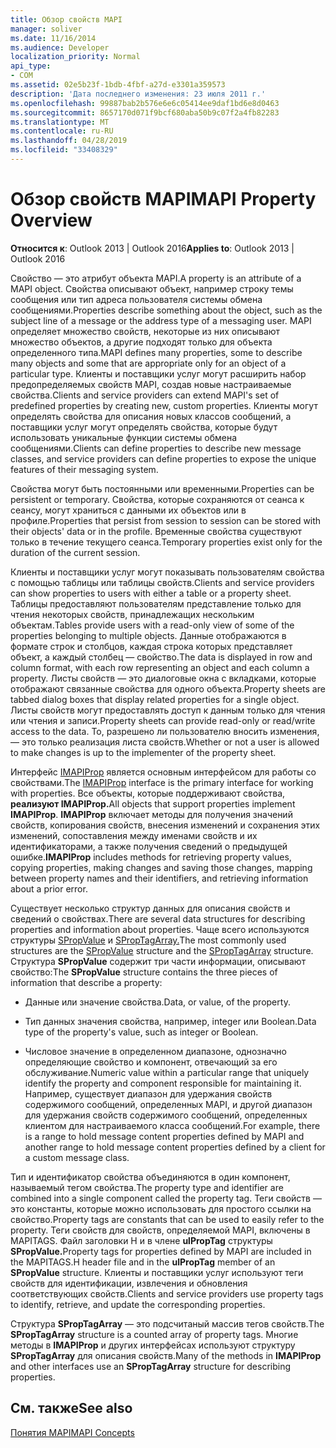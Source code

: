 ```yaml
---
title: Обзор свойств MAPI
manager: soliver
ms.date: 11/16/2014
ms.audience: Developer
localization_priority: Normal
api_type:
- COM
ms.assetid: 02e5b23f-1bdb-4fbf-a27d-e3301a359573
description: 'Дата последнего изменения: 23 июля 2011 г.'
ms.openlocfilehash: 99887bab2b576e6e6c05414ee9daf1bd6e8d0463
ms.sourcegitcommit: 8657170d071f9bcf680aba50b9c07f2a4fb82283
ms.translationtype: MT
ms.contentlocale: ru-RU
ms.lasthandoff: 04/28/2019
ms.locfileid: "33408329"
---
```

# <a name="mapi-property-overview"></a><span data-ttu-id="dcf16-103">Обзор свойств MAPI</span><span class="sxs-lookup"><span data-stu-id="dcf16-103">MAPI Property Overview</span></span>

  
  
<span data-ttu-id="dcf16-104">**Относится к**: Outlook 2013 | Outlook 2016</span><span class="sxs-lookup"><span data-stu-id="dcf16-104">**Applies to**: Outlook 2013 | Outlook 2016</span></span> 
  
<span data-ttu-id="dcf16-105">Свойство — это атрибут объекта MAPI.</span><span class="sxs-lookup"><span data-stu-id="dcf16-105">A property is an attribute of a MAPI object.</span></span> <span data-ttu-id="dcf16-106">Свойства описывают объект, например строку темы сообщения или тип адреса пользователя системы обмена сообщениями.</span><span class="sxs-lookup"><span data-stu-id="dcf16-106">Properties describe something about the object, such as the subject line of a message or the address type of a messaging user.</span></span> <span data-ttu-id="dcf16-107">MAPI определяет множество свойств, некоторые из них описывают множество объектов, а другие подходят только для объекта определенного типа.</span><span class="sxs-lookup"><span data-stu-id="dcf16-107">MAPI defines many properties, some to describe many objects and some that are appropriate only for an object of a particular type.</span></span> <span data-ttu-id="dcf16-108">Клиенты и поставщики услуг могут расширить набор предопределяемых свойств MAPI, создав новые настраиваемые свойства.</span><span class="sxs-lookup"><span data-stu-id="dcf16-108">Clients and service providers can extend MAPI's set of predefined properties by creating new, custom properties.</span></span> <span data-ttu-id="dcf16-109">Клиенты могут определять свойства для описания новых классов сообщений, а поставщики услуг могут определять свойства, которые будут использовать уникальные функции системы обмена сообщениями.</span><span class="sxs-lookup"><span data-stu-id="dcf16-109">Clients can define properties to describe new message classes, and service providers can define properties to expose the unique features of their messaging system.</span></span>
  
<span data-ttu-id="dcf16-110">Свойства могут быть постоянными или временными.</span><span class="sxs-lookup"><span data-stu-id="dcf16-110">Properties can be persistent or temporary.</span></span> <span data-ttu-id="dcf16-111">Свойства, которые сохраняются от сеанса к сеансу, могут храниться с данными их объектов или в профиле.</span><span class="sxs-lookup"><span data-stu-id="dcf16-111">Properties that persist from session to session can be stored with their objects' data or in the profile.</span></span> <span data-ttu-id="dcf16-112">Временные свойства существуют только в течение текущего сеанса.</span><span class="sxs-lookup"><span data-stu-id="dcf16-112">Temporary properties exist only for the duration of the current session.</span></span> 
  
<span data-ttu-id="dcf16-113">Клиенты и поставщики услуг могут показывать пользователям свойства с помощью таблицы или таблицы свойств.</span><span class="sxs-lookup"><span data-stu-id="dcf16-113">Clients and service providers can show properties to users with either a table or a property sheet.</span></span> <span data-ttu-id="dcf16-114">Таблицы предоставляют пользователям представление только для чтения некоторых свойств, принадлежащих нескольким объектам.</span><span class="sxs-lookup"><span data-stu-id="dcf16-114">Tables provide users with a read-only view of some of the properties belonging to multiple objects.</span></span> <span data-ttu-id="dcf16-115">Данные отображаются в формате строк и столбцов, каждая строка которых представляет объект, а каждый столбец — свойство.</span><span class="sxs-lookup"><span data-stu-id="dcf16-115">The data is displayed in row and column format, with each row representing an object and each column a property.</span></span> <span data-ttu-id="dcf16-116">Листы свойств — это диалоговые окна с вкладками, которые отображают связанные свойства для одного объекта.</span><span class="sxs-lookup"><span data-stu-id="dcf16-116">Property sheets are tabbed dialog boxes that display related properties for a single object.</span></span> <span data-ttu-id="dcf16-117">Листы свойств могут предоставлять доступ к данным только для чтения или чтения и записи.</span><span class="sxs-lookup"><span data-stu-id="dcf16-117">Property sheets can provide read-only or read/write access to the data.</span></span> <span data-ttu-id="dcf16-118">То, разрешено ли пользователю вносить изменения, — это только реализация листа свойств.</span><span class="sxs-lookup"><span data-stu-id="dcf16-118">Whether or not a user is allowed to make changes is up to the implementer of the property sheet.</span></span>
  
<span data-ttu-id="dcf16-119">Интерфейс [IMAPIProp](imapipropiunknown.md) является основным интерфейсом для работы со свойствами.</span><span class="sxs-lookup"><span data-stu-id="dcf16-119">The [IMAPIProp](imapipropiunknown.md) interface is the primary interface for working with properties.</span></span> <span data-ttu-id="dcf16-120">Все объекты, которые поддерживают свойства, **реализуют IMAPIProp.**</span><span class="sxs-lookup"><span data-stu-id="dcf16-120">All objects that support properties implement **IMAPIProp**.</span></span> <span data-ttu-id="dcf16-121">**IMAPIProp** включает методы для получения значений свойств, копирования свойств, внесения изменений и сохранения этих изменений, сопоставления между именами свойств и их идентификаторами, а также получения сведений о предыдущей ошибке.</span><span class="sxs-lookup"><span data-stu-id="dcf16-121">**IMAPIProp** includes methods for retrieving property values, copying properties, making changes and saving those changes, mapping between property names and their identifiers, and retrieving information about a prior error.</span></span> 
  
<span data-ttu-id="dcf16-122">Существует несколько структур данных для описания свойств и сведений о свойствах.</span><span class="sxs-lookup"><span data-stu-id="dcf16-122">There are several data structures for describing properties and information about properties.</span></span> <span data-ttu-id="dcf16-123">Чаще всего используются структуры [SPropValue](spropvalue.md) и [SPropTagArray.](sproptagarray.md)</span><span class="sxs-lookup"><span data-stu-id="dcf16-123">The most commonly used structures are the [SPropValue](spropvalue.md) structure and the [SPropTagArray](sproptagarray.md) structure.</span></span> <span data-ttu-id="dcf16-124">Структура **SPropValue** содержит три части информации, описывают свойство:</span><span class="sxs-lookup"><span data-stu-id="dcf16-124">The **SPropValue** structure contains the three pieces of information that describe a property:</span></span> 
  
- <span data-ttu-id="dcf16-125">Данные или значение свойства.</span><span class="sxs-lookup"><span data-stu-id="dcf16-125">Data, or value, of the property.</span></span>
    
- <span data-ttu-id="dcf16-126">Тип данных значения свойства, например, integer или Boolean.</span><span class="sxs-lookup"><span data-stu-id="dcf16-126">Data type of the property's value, such as integer or Boolean.</span></span> 
    
- <span data-ttu-id="dcf16-127">Числовое значение в определенном диапазоне, однозначно определяющие свойство и компонент, отвечающий за его обслуживание.</span><span class="sxs-lookup"><span data-stu-id="dcf16-127">Numeric value within a particular range that uniquely identify the property and component responsible for maintaining it.</span></span> <span data-ttu-id="dcf16-128">Например, существует диапазон для удержания свойств содержимого сообщений, определенных MAPI, и другой диапазон для удержания свойств содержимого сообщений, определенных клиентом для настраиваемого класса сообщений.</span><span class="sxs-lookup"><span data-stu-id="dcf16-128">For example, there is a range to hold message content properties defined by MAPI and another range to hold message content properties defined by a client for a custom message class.</span></span> 
    
<span data-ttu-id="dcf16-129">Тип и идентификатор свойства объединяются в один компонент, называемый тегом свойства.</span><span class="sxs-lookup"><span data-stu-id="dcf16-129">The property type and identifier are combined into a single component called the property tag.</span></span> <span data-ttu-id="dcf16-130">Теги свойств — это константы, которые можно использовать для простого ссылки на свойство.</span><span class="sxs-lookup"><span data-stu-id="dcf16-130">Property tags are constants that can be used to easily refer to the property.</span></span> <span data-ttu-id="dcf16-131">Теги свойств для свойств, определяемой MAPI, включены в MAPITAGS. Файл заголовки H и в члене **ulPropTag** структуры **SPropValue.**</span><span class="sxs-lookup"><span data-stu-id="dcf16-131">Property tags for properties defined by MAPI are included in the MAPITAGS.H header file and in the **ulPropTag** member of an **SPropValue** structure.</span></span> <span data-ttu-id="dcf16-132">Клиенты и поставщики услуг используют теги свойств для идентификации, извлечения и обновления соответствующих свойств.</span><span class="sxs-lookup"><span data-stu-id="dcf16-132">Clients and service providers use property tags to identify, retrieve, and update the corresponding properties.</span></span> 
  
<span data-ttu-id="dcf16-133">Структура **SPropTagArray** — это подсчитаный массив тегов свойств.</span><span class="sxs-lookup"><span data-stu-id="dcf16-133">The **SPropTagArray** structure is a counted array of property tags.</span></span> <span data-ttu-id="dcf16-134">Многие методы в **IMAPIProp** и других интерфейсах используют структуру **SPropTagArray** для описания свойств.</span><span class="sxs-lookup"><span data-stu-id="dcf16-134">Many of the methods in **IMAPIProp** and other interfaces use an **SPropTagArray** structure for describing properties.</span></span> 
  
## <a name="see-also"></a><span data-ttu-id="dcf16-135">См. также</span><span class="sxs-lookup"><span data-stu-id="dcf16-135">See also</span></span>



[<span data-ttu-id="dcf16-136">Понятия MAPI</span><span class="sxs-lookup"><span data-stu-id="dcf16-136">MAPI Concepts</span></span>](mapi-concepts.md)

